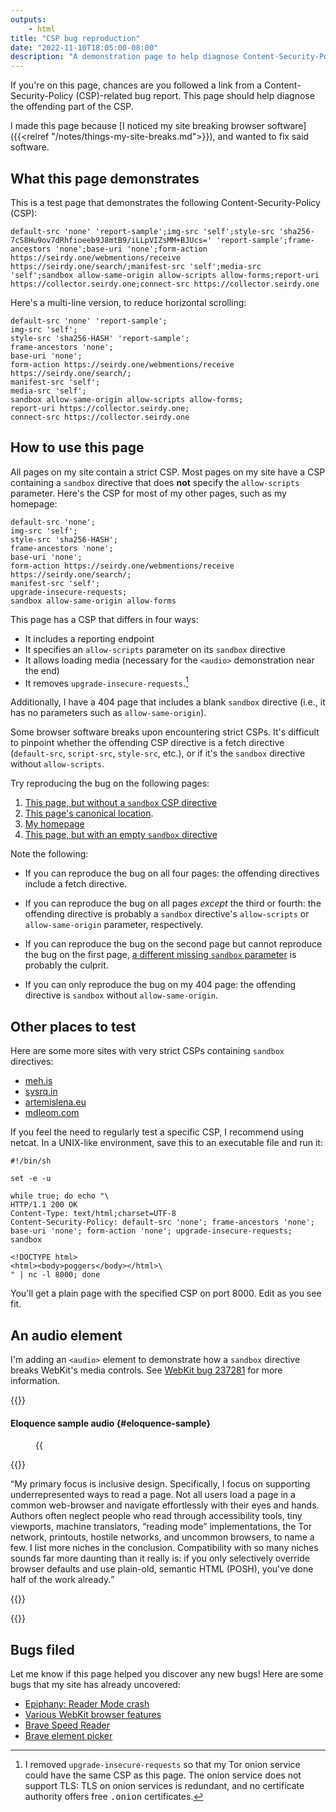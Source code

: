 ```yaml
---
outputs:
    - html
title: "CSP bug reproduction"
date: "2022-11-10T18:05:00-08:00"
description: "A demonstration page to help diagnose Content-Security-Policy issues in browser software."
---
```

If you're on this page, chances are you followed a link from a Content-Security-Policy (<abbr>CSP</abbr>)-related bug report. This page should help diagnose the offending part of the <abbr>CSP</abbr>.

I made this page because [I noticed my site breaking browser software]({{<relref "/notes/things-my-site-breaks.md">}}), and wanted to fix said software.

What this page demonstrates
---------------------------

This is a test page that demonstrates the following Content-Security-Policy (<abbr>CSP</abbr>):

```
default-src 'none' 'report-sample';img-src 'self';style-src 'sha256-7cS8Hu9ov7dRhfioeeb9J8mtB9/iLLpVIZsMM+BJUcs=' 'report-sample';frame-ancestors 'none';base-uri 'none';form-action https://seirdy.one/webmentions/receive https://seirdy.one/search/;manifest-src 'self';media-src 'self';sandbox allow-same-origin allow-scripts allow-forms;report-uri https://collector.seirdy.one;connect-src https://collector.seirdy.one
```

Here's a multi-line version, to reduce horizontal scrolling:

```
default-src 'none' 'report-sample';
img-src 'self';
style-src 'sha256-HASH' 'report-sample';
frame-ancestors 'none';
base-uri 'none';
form-action https://seirdy.one/webmentions/receive https://seirdy.one/search/;
manifest-src 'self';
media-src 'self';
sandbox allow-same-origin allow-scripts allow-forms;
report-uri https://collector.seirdy.one;
connect-src https://collector.seirdy.one
```

How to use this page
--------------------

All pages on my site contain a strict <abbr>CSP</abbr>. Most pages on my site have a <abbr>CSP</abbr> containing a `sandbox` directive that does **not** specify the `allow-scripts` parameter. Here's the CSP for most of my other pages, such as my homepage:

```
default-src 'none';
img-src 'self';
style-src 'sha256-HASH';
frame-ancestors 'none';
base-uri 'none';
form-action https://seirdy.one/webmentions/receive https://seirdy.one/search/;
manifest-src 'self';
upgrade-insecure-requests;
sandbox allow-same-origin allow-forms
```

This page has a <abbr>CSP</abbr> that differs in four ways:

- It includes a reporting endpoint
- It specifies an `allow-scripts` parameter on its `sandbox` directive
- It allows loading media (necessary for the `<audio>` demonstration near the end)
- It removes `upgrade-insecure-requests`.[^1]

Additionally, I have a 404 page that includes a blank `sandbox` directive (i.e., it has no parameters such as `allow-same-origin`).

Some browser software breaks upon encountering strict <abbr>CSPs</abbr>. It's difficult to pinpoint whether the offending CSP directive is a fetch directive (`default-src`, `script-src`, `style-src`, etc.), or if it's the `sandbox` directive without `allow-scripts`.

Try reproducing the bug on the following pages:

1. [This page, but without a `sandbox` CSP directive](https://seirdy.one/meta/csp-bug-reproduction/?sandbox=off)
2. [This page's canonical location](https://seirdy.one/meta/csp-bug-reproduction/).
3. [My homepage](https://seirdy.one/)
4. [This page, but with an empty `sandbox` directive](https://seirdy.one/meta/csp-bug-reproduction/?sandbox=strict)

Note the following:

- If you can reproduce the bug on all four pages: the offending directives include a fetch directive.

- If you can reproduce the bug on all pages _except_ the third or fourth: the offending directive is probably a `sandbox` directive's `allow-scripts` or `allow-same-origin` parameter, respectively.

- If you can reproduce the bug on the second page but cannot reproduce the bug on the first page, [a different missing `sandbox` parameter](https://developer.mozilla.org/en-US/docs/Web/HTTP/Headers/Content-Security-Policy/sandbox) is probably the culprit.

- If you can only reproduce the bug on my 404 page: the offending directive is `sandbox` without `allow-same-origin`.

Other places to test
--------------------

Here are some more sites with very strict <abbr>CSPs</abbr> containing `sandbox` directives:

- [meh.is](https://meh.is/)
- [sysrq.in](https://sysrq.in/en/)
- [artemislena.eu](https://artemislena.eu/)
- [mdleom.com](https://mdleom.com/)

If you feel the need to regularly test a specific CSP, I recommend using netcat. In a <abbr>UNIX</abbr>-like environment, save this to an executable file and run it:

```
#!/bin/sh

set -e -u

while true; do echo "\
HTTP/1.1 200 OK
Content-Type: text/html;charset=UTF-8
Content-Security-Policy: default-src 'none'; frame-ancestors 'none'; base-uri 'none'; form-action 'none'; upgrade-insecure-requests; sandbox

<!DOCTYPE html>
<html><body>poggers</body></html>\
" | nc -l 8000; done
```

You'll get a plain page with the specified CSP on port 8000. Edit as you see fit.

An audio element
----------------

I'm adding an `<audio>` element to demonstrate how a `sandbox` directive breaks WebKit's media controls. See [WebKit bug 237281](https://bugs.webkit.org/show_bug.cgi?id=237281) for more information.

{{<transcribed-image id="eloquence" type="audio" itemtype2="AudioObject" itemprop="hasPart">}}

#### <span itemprop="name">Eloquence sample audio</span> {#eloquence-sample}

<figure>
{{<audio name="eloquence">}}
<figcaption itemprop="description">

Audio sample

</figcaption>
</figure>

{{<transcribed-image-transcript type="audio">}}

<q>My primary focus is inclusive design. Specifically, I focus on supporting underrepresented ways to read a page. Not all users load a page in a common web-browser and navigate effortlessly with their eyes and hands. Authors often neglect people who read through accessibility tools, tiny viewports, machine translators, “reading mode” implementations, the Tor network, printouts, hostile networks, and uncommon browsers, to name a few. I list more niches in the conclusion. Compatibility with so many niches sounds far more daunting than it really is: if you only selectively override browser defaults and use plain-old, semantic HTML (POSH), you've done half of the work already.</q>

{{</transcribed-image-transcript>}}

{{</transcribed-image>}}

Bugs filed
----------

Let me know if this page helped you discover any new bugs! Here are some bugs that my site has already uncovered:

- [Epiphany: Reader Mode crash](https://gitlab.gnome.org/GNOME/epiphany/-/issues/1698)
- [Various WebKit browser features](https://bugs.webkit.org/show_bug.cgi?id=237281)
- [Brave Speed Reader](https://github.com/brave/brave-browser/issues/24577)
- [Brave element picker](https://github.com/brave/brave-browser/issues/26686)


[^1]: I removed `upgrade-insecure-requests` so that my Tor onion service could have the same <abbr>CSP</abbr> as this page. The onion service does not support TLS: TLS on onion services is redundant, and no certificate authority offers free <samp>.onion</samp> certificates.


